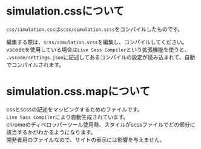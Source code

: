 # simulation.cssについて
`css/simulation.css`は`scss/simulation.scss`をコンパイルしたものです。

編集する際は、`scss/simulation.scss`を編集し、コンパイルしてください。\
vscodeを使用している場合は`Live Sass Compiler`という拡張機能を使うと、\
`.vscode/settings.json`に記述してあるコンパイルの設定が読み込まれて、自動でコンパイルされます。

# simulation.css.mapについて
cssとscssの記述をマッピングするためのファイルです。\
`Live Sass Compiler`により自動生成されています。\
chromeのディベロッパーツール使用時、スタイルがscssファイルでどの部分に該当するかがわかるようになります。\
開発者用のファイルなので、サイトの表示には影響を与えません。
